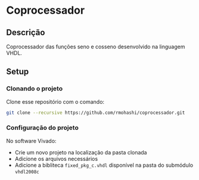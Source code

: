# Coprocessador

## Descrição

Coprocessador das funções seno e cosseno desenvolvido na linguagem VHDL.

## Setup

### Clonando o projeto

Clone esse repositório com o comando:

```bash
git clone --recursive https://github.com/rmohashi/coprocessador.git
```

### Configuração do projeto

No software Vivado:

* Crie um novo projeto na localização da pasta clonada
* Adicione os arquivos necessários
* Adicione a bibliteca `fixed_pkg_c.vhdl` disponível na pasta do submódulo `vhdl2008c`
